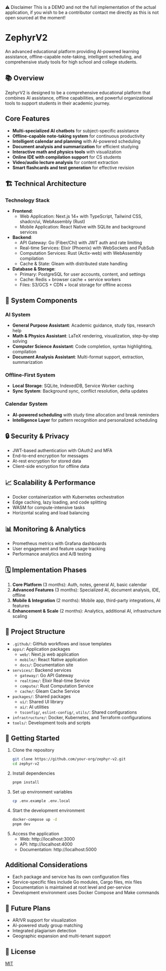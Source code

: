 
⚠️ Disclaimer
This is a DEMO and not the full implementation of the actual application, if you wish to be a contributor contact me directly as this is not open sourced at the moment!

# ZephyrV2
An advanced educational platform providing AI-powered learning assistance, offline-capable note-taking, intelligent scheduling, and comprehensive study tools for high school and college students.

## 📚 Overview
ZephyrV2 is designed to be a comprehensive educational platform that combines AI assistance, offline capabilities, and powerful organizational tools to support students in their academic journey.

## Core Features
- **Multi-specialized AI chatbots** for subject-specific assistance
- **Offline-capable note-taking system** for continuous productivity
- **Intelligent calendar and planning** with AI-powered scheduling
- **Document analysis and summarization** for efficient studying
- **Interactive math and physics tools** with visualization
- **Online IDE with compilation support** for CS students
- **Video/audio lecture analysis** for content extraction
- **Smart flashcards and test generation** for effective revision

## 🏗️ Technical Architecture
### Technology Stack
- **Frontend**:
  - Web Application: Next.js 14+ with TypeScript, Tailwind CSS, shadcn/ui, WebAssembly (Rust)
  - Mobile Application: React Native with SQLite and background services
- **Backend**:
  - API Gateway: Go (Fiber/Chi) with JWT auth and rate limiting
  - Real-time Services: Elixir (Phoenix) with WebSockets and PubSub
  - Computation Services: Rust (Actix-web) with WebAssembly compilation
  - Cache & State: Gleam with distributed state handling
- **Database & Storage**:
  - Primary: PostgreSQL for user accounts, content, and settings
  - Cache: Redis + browser cache + service workers
  - Files: S3/GCS + CDN + local storage for offline access

## 🧠 System Components
### AI System
- **General Purpose Assistant**: Academic guidance, study tips, research help
- **Math & Physics Assistant**: LaTeX rendering, visualization, step-by-step solving
- **Computer Science Assistant**: Code completion, syntax highlighting, compilation
- **Document Analysis Assistant**: Multi-format support, extraction, summarization

### Offline-First System
- **Local Storage**: SQLite, IndexedDB, Service Worker caching
- **Sync System**: Background sync, conflict resolution, delta updates

### Calendar System
- **AI-powered scheduling** with study time allocation and break reminders
- **Intelligence Layer** for pattern recognition and personalized scheduling

## 🔒 Security & Privacy
- JWT-based authentication with OAuth2 and MFA
- End-to-end encryption for messages
- At-rest encryption for stored data
- Client-side encryption for offline data

## 📈 Scalability & Performance
- Docker containerization with Kubernetes orchestration
- Edge caching, lazy loading, and code splitting
- WASM for compute-intensive tasks
- Horizontal scaling and load balancing

## 📊 Monitoring & Analytics
- Prometheus metrics with Grafana dashboards
- User engagement and feature usage tracking
- Performance analytics and A/B testing

## 🗓️ Implementation Phases
1. **Core Platform** (3 months): Auth, notes, general AI, basic calendar
2. **Advanced Features** (3 months): Specialized AI, document analysis, IDE, offline
3. **Mobile & Integration** (2 months): Mobile app, third-party integrations, AI features
4. **Enhancement & Scale** (2 months): Analytics, additional AI, infrastructure scaling

## 📁 Project Structure
- `.github/`: GitHub workflows and issue templates
- `apps/`: Application packages
  - `web/`: Next.js web application
  - `mobile/`: React Native application
  - `docs/`: Documentation site
- `services/`: Backend services
  - `gateway/`: Go API Gateway
  - `realtime/`: Elixir Real-time Service
  - `compute/`: Rust Computation Service
  - `cache/`: Gleam Cache Service
- `packages/`: Shared packages
  - `ui/`: Shared UI library
  - `ai/`: AI utilities
  - `tsconfig/`, `eslint-config/`, `utils/`: Shared configurations
- `infrastructure/`: Docker, Kubernetes, and Terraform configurations
- `tools/`: Development tools and scripts

## 🚀 Getting Started
1. Clone the repository
   ```bash
   git clone https://github.com/your-org/zephyr-v2.git
   cd zephyr-v2
   ```
2. Install dependencies
   ```bash
   pnpm install
   ```
3. Set up environment variables
   ```bash
   cp .env.example .env.local
   ```
4. Start the development environment
   ```bash
   docker-compose up -d
   pnpm dev
   ```
5. Access the application
   - Web: http://localhost:3000
   - API: http://localhost:4000
   - Documentation: http://localhost:5000

## Additional Considerations
- Each package and service has its own configuration files
- Service-specific files include Go modules, Cargo files, mix files
- Documentation is maintained at root level and per-service
- Development environment uses Docker Compose and Make commands

## 🚀 Future Plans
- AR/VR support for visualization
- AI-powered study group matching
- Integrated plagiarism detection
- Geographic expansion and multi-tenant support

## 📝 License
[MIT](LICENSE)
